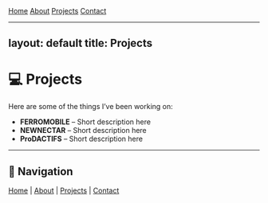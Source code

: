 <div class="navbar">
  <a href="/">Home</a>
  <a href="/about">About</a>
  <a href="/projects">Projects</a>
  <a href="/contact">Contact</a>
</div>

---
layout: default
title: Projects
---

# 💻 Projects

Here are some of the things I’ve been working on:

- **FERROMOBILE** – Short description here
- **NEWNECTAR** – Short description here
- **ProDACTIFS** – Short description here

---

## 🔗 Navigation
[Home](/) | [About](about.md) | [Projects](projects.md) | [Contact](contact.md)
